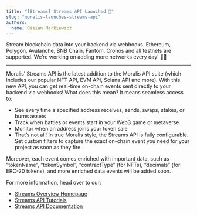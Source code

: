 ```yaml
---
title: "[Streams] Streams API Launched 🎉"
slug: "moralis-launches-streams-api"
authors:
  name: Ossian Markiewicz
---
```


Stream blockchain data into your backend via webhooks. Ethereum, Polygon, Avalanche, BNB Chain, Fantom, Cronos and all testnets are supported. We’re working on adding more networks every day! 🚀🎉

---

Moralis’ Streams API is the latest addition to the Moralis API suite (which includes our popular NFT API, EVM API, Solana API and more). With this new API, you can get real-time on-chain events sent directly to your backend via webhooks! What does this mean? It means seamless access to:

- See every time a specified address receives, sends, swaps, stakes, or burns assets
- Track when battles or events start in your Web3 game or metaverse
- Monitor when an address joins your token sale
- That’s not all! In true Moralis style, the Streams API is fully configurable. Set custom filters to capture the exact on-chain event you need for your project as soon as they fire.

Moreover, each event comes enriched with important data, such as “tokenName”, “tokenSymbol”, “contractType” (for NFTs), “decimals” (for ERC-20 tokens), and more enriched data events will be added soon.

For more information, head over to our:

- [Streams Overview Homepage](https://moralis.io/streams/)
- [Streams API Tutorials](/streams-api)
- [Streams API Documentation](/streams-api/reference/get-history)

